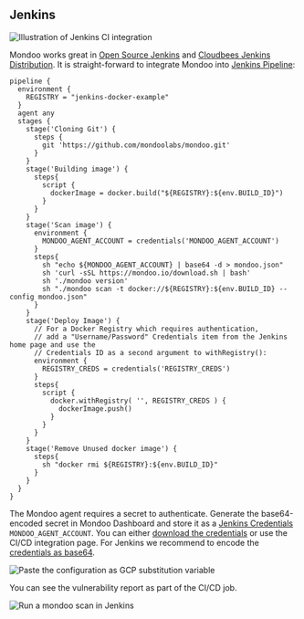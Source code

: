 ## Jenkins

![Illustration of Jenkins CI integration](./assets/integration-jenkins.png)

Mondoo works great in [Open Source Jenkins](https://jenkins.io/) and [Cloudbees Jenkins Distribution](https://www.cloudbees.com/products/cloudbees-jenkins-distribution). It is straight-forward to integrate Mondoo into [Jenkins Pipeline](https://jenkins.io/doc/book/pipeline/):

```
pipeline {
  environment {
    REGISTRY = "jenkins-docker-example"
  }
  agent any
  stages {
    stage('Cloning Git') {
      steps {
        git 'https://github.com/mondoolabs/mondoo.git'
      }
    }
    stage('Building image') {
      steps{
        script {
          dockerImage = docker.build("${REGISTRY}:${env.BUILD_ID}")
        }
      }
    }
    stage('Scan image') {
      environment {
        MONDOO_AGENT_ACCOUNT = credentials('MONDOO_AGENT_ACCOUNT')
      }
      steps{
        sh "echo ${MONDOO_AGENT_ACCOUNT} | base64 -d > mondoo.json"
        sh 'curl -sSL https://mondoo.io/download.sh | bash'
        sh './mondoo version'
        sh "./mondoo scan -t docker://${REGISTRY}:${env.BUILD_ID} --config mondoo.json"
      }
    }
    stage('Deploy Image') {
      // For a Docker Registry which requires authentication,
      // add a "Username/Password" Credentials item from the Jenkins home page and use the
      // Credentials ID as a second argument to withRegistry():
      environment {
        REGISTRY_CREDS = credentials('REGISTRY_CREDS')
      }
      steps{
        script {
          docker.withRegistry( '', REGISTRY_CREDS ) {
            dockerImage.push()
          }
        }
      }
    }
    stage('Remove Unused docker image') {
      steps{
        sh "docker rmi ${REGISTRY}:${env.BUILD_ID}"
      }
    }
  }
}

```

The Mondoo agent requires a secret to authenticate. Generate the base64-encoded secret in Mondoo Dashboard and store it as a [Jenkins Credentials](https://jenkins.io/doc/book/using/using-credentials/) `MONDOO_AGENT_ACCOUNT`. You can either [download the credentials](../../agent/installation/registration) or use the CI/CD integration page. For Jenkins we recommend to encode the [credentials as base64](#store-mondoo-credentials).

![Paste the configuration as GCP substitution variable](./assets/mondoo-cicd-jenkins-credentials.png)

You can see the vulnerability report as part of the CI/CD job.

![Run a mondoo scan in Jenkins](./assets/mondoo-cicd-jenkins-result-text.png)